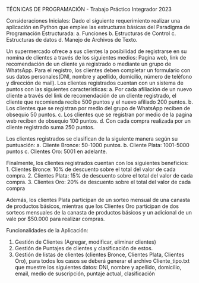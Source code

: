 TÉCNICAS DE PROGRAMACIÓN - Trabajo Práctico Integrador 2023

Consideraciones Iniciales:
  Dado el siguiente requerimiento realizar una aplicación en Python que emplee las estructuras básicas del Paradigma de Programación Estructurada:
    a. Funciones
    b. Estructuras de Control
    c. Estructuras de datos
    d. Manejo de Archivos de Texto.

  Un supermercado ofrece a sus clientes la posibilidad de registrarse en su nomina de clientes a través de los siguientes medios: Pagina web, link de recomendación de un cliente ya registrado o mediante un grupo de WhatsApp.
  Para el registro, los clientes deben completar un formulario con sus datos personales(DNI, nombre y apellido, domicilio, número de teléfono y dirección de mail). Los clientes registrados cuentan con un sistema de puntos con las siguientes características:
    a. Por cada afiliación de un nuevo cliente a través del link de recomendación de un cliente registrado, el cliente que recomienda recibe 500 puntos y el nuevo afiliado 200 puntos.
    b. Los clientes que se registran por medio del grupo de WhatsApp reciben de obsequio 50 puntos.
    c. Los clientes que se registran por medio de la pagina web reciben de obsequio 100 puntos.
    d. Con cada compra realizada por un cliente registrado suma 250 puntos.
  
  Los clientes registrados se clasifican de la siguiente manera según su puntuación:
    a. Cliente Bronce: 50-1000 puntos.
    b. Cliente Plata: 1001-5000 puntos
    c. Clientes Oro: 5001 en adelante.
 
  Finalmente, los clientes registrados cuentan con los siguientes beneficios:
    1. Clientes Bronce: 10% de descuento sobre el total del valor de cada compra.
    2. Clientes Plata: 15% de descuento sobre el total del valor de cada compra.
    3. Clientes Oro: 20% de descuento sobre el total del valor de cada compra
  
  Además, los clientes Plata participan de un sorteo mensual de una canasta de productos básicos, mientras que los Clientes Oro participan de dos sorteos mensuales de la canasta de productos básicos y un adicional de un vale por $50.000 para realizar compras.
  
Funcionalidades de la Aplicación:
  1. Gestión de Clientes (Agregar, modificar, eliminar clientes)
  2. Gestión de Puntajes de clientes y clasificación de estos.
  3. Gestión de listas de clientes (clientes Bronce, Clientes Plata, Clientes Oro), para todos los casos se deberá generar el archivo Cliente_tipo.txt que muestre los siguientes datos: DNI, nombre y apellido, domicilio, email, medio de suscripción, puntaje actual, clasificación
